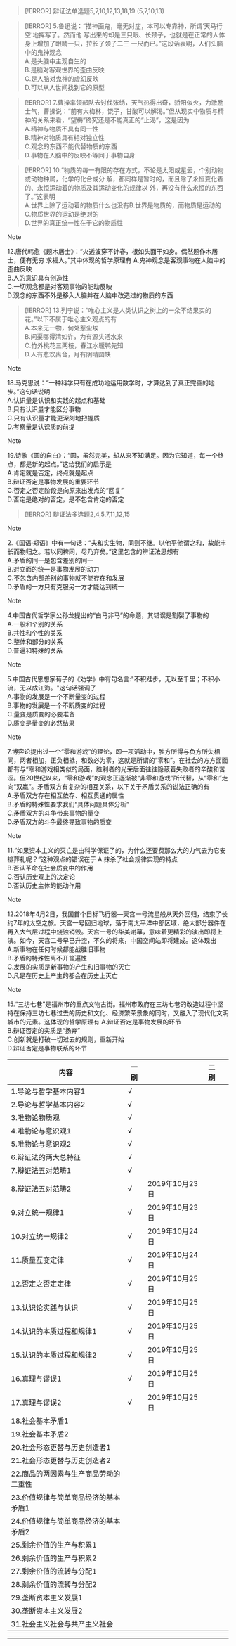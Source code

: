 > [!ERROR]
> 辩证法单选题5,7,10,12,13,18,19 (5,7,10,13)

> [!ERROR]
> 5.鲁迅说：“描神画鬼，毫无对症，本可以专靠神，所谓‘天马行空’地挥写了。然而他
写出来的却是三只眼、长颈子，也就是在正常的人体身上增加了眼睛一只，拉长了颈子二三
一尺而已。”这段话表明，人们头脑中的鬼神观念  
A.是头脑中主观自生的  
B.是脑对客观世界的歪曲反映  
C.是人脑对鬼神的虚幻反映  
D.可以从人世间找到它的原型  

> [!ERROR]
> 7.曹操率领部队去讨伐张绣，天气热得出奇，骄阳似火，为激励士气，曹操说：“前有大梅林，饶子，甘酸可以解渴。”但从现实中物质与精神的关系来看，“望梅”终究还是不能真正的“止渴”，这是因为          
A.精神与物质不具有同一性   
B.精神对物质具有相对独立性  
C.观念的东西不能代替物质的东西        
D.事物在人脑中的反映不等同于事物自身     

> [!ERROR]
> 10.“物质的每一有限的存在方式，不论是太阳或星云，个别动物或动物种属，化学的化合或分
解，都同样是暂时的，而且除了永恒变化着的、永恒运动着的物质及其运动变化的规律以
外，再没有什么永恒的东西了。”这表明      
A.世界上除了运动着的物质什么也没有B.世界是物质的，而物质是运动的      
C.物质世界的运动是绝对的   
D.世界的真正统一性在于它的物质性     



> [!NOTE]
> 12.唐代韩愈《题木居士》：“火透波穿不计春，根如头面干如身。偶然题作木居士，便有无穷
求福人。”其中体现的哲学原理有
A.鬼神观念是客观事物在人脑中的歪曲反映    
B.人的意识具有创造性     
C.一切观念都是对客观事物的能动反映      
D.观念的东西不外是移入人脑并在人脑中改造过的物质的东西    

> [!ERROR]
> 13.列宁说：“唯心主义是人类认识之树上的一朵不结果实的花。”以下不属于唯心主义观点的有  
A.本来无一物，何处惹尘埃   
B.问渠哪得清如许，为有源头活水来       
C.竹外桃花三两枝，春江水暖鸭先知       
D.人有悲欢离合，月有阴晴圆缺 

> [!NOTE]
> 18.马克思说：“一种科学只有在成功地运用数学时，才算达到了真正完善的地步。”这句话说明          
A.认识量是认识和实践的起点和基础               
B.只有认识量才能区分事物                   
C.只有认识量才能更深刻地把握质                
D.考察量是认识质的前提    

> [!NOTE]
> 19.诗歌《圆的自白》：“圆，虽然完美，却从来不知满足。因为它知道，每一个终点，都是新的起点。”这给我们的启示是        
A.肯定就是否定，终点就是起点                 
B.辩证否定是事物发展的重要环节                
C.否定之否定阶段是向原来出发点的“回复”           
D.否定是绝对的否定，是不包含肯定的否定            

> [!ERROR]
> 辩证法多选题2,4,5,7,11,12,15

> [!NOTE]
> 2.《国语·郑语》中有一句话：“夫和实生物，同则不继。以他平他谓之和，故能丰长而物归之。若以同裨同，尽乃弃矣。”这里包含的辨证法思想有  
        A.矛盾的同一是包含差别的同一  
        B.对立面的统一是事物发展的动力  
        C.不包含内部差别的事物就不能存在和发展  
        D.矛盾的一方只有克服另一方才能达到统一  
        
> [!NOTE]
> 4.中国古代哲学家公孙龙提出的“白马非马”的命题，其错误是割裂了事物的    
        A.一般和个别的关系  
        B.共性和个性的关系  
        C.整体和部分的关系  
        D.普遍和特殊的关系  
        
> [!NOTE]
> 5.中国古代思想家荀子的《劝学》中有句名言:"不积跬步，无以至千里；不积小流，无以成江海。"这句话强调了      
        A.事物的发展是一个不断量变的过程    
        B.事物的发展是一个不断质变的过程    
        C.量变是质变的必要准备     
        D.质变是量变的必然结果    
        
> [!NOTE]
> 7.博弈论提出过一个“零和游戏”的理论，即一项活动中，胜方所得与负方所失相同，两者相加，正负相抵，和数必为零，这就是所谓的“零和”。在社会的方方面面都有与“零和游戏相类似的局面，胜利者的光荣后面往往隐蔽着失败者的辛酸和苦涩。但20世纪以来，“零和游戏”的观念正逐渐被“非零和游戏”所代替，从“零和”走向“双羸”。矛盾双方有复杂的相互关系，以下关于矛盾关系的说法正确的有  
        A.矛盾双方存在相互依存、相互贯通的属性  
        B.矛盾的特殊性要求我们“具体问题具体分析”  
        C.矛盾双方的斗争带来事物的量变  
        D.矛盾双方的斗争最终导致事物的质变  
        
> [!NOTE]
> 11.“如果资本主义的灭亡是由科学保证了的，为什么还要费那么大的力气去为它安排葬礼呢？”这种观点的错误在于
        A.抹杀了社会规律实现的特点  
        B.否认革命在社会质变中的作用  
        C.否认历史观上的决定论   
        D.否认历史主体的能动作用  
        
> [!NOTE]
> 12.2018年4月2日，我国首个目标飞行器—天宫一号流星般从天外回归，结束了长约7年的太空之旅。天宫一号回归地球，落于南太平洋中部区域，绝大部分器件在再入大气层过程中烧蚀销毁。天宫一号的华美谢幕，意味着更精彩的演出即将上演。如今，天宫二号早已升空，不久的将来，中国空间站即将建成。这体现出  
A.新事物在任何时候都能战胜旧事物  
B.矛盾的特殊性离不开普遍性  
C.发展的实质是新事物的产生和旧事物的灭亡  
D.凡是在历史上产生的都会在历史上灭亡  

> [!NOTE]
> 15.“三坊七巷”是福州市的重点文物古街。福州市政府在三坊七巷的改造过程中坚持在保持三坊七巷过去的历史和文化、经济繁荣景象的同时，又融入了现代化文明城市的元素。这体现的哲学原理有
A.辩证否定是事物发展的环节  
B.辩证否定的实质是“扬弃”  
C.创新就是打破一切过去的规则，重新开始  
D.辩证否定是事物联系的环节  

|内容 | 一刷| |二刷 |  |
| ----  | ----  | ---- |  --- | --- |
| 1.导论与哲学基本内容1 |√| |  ||
| 2.导论与哲学基本内容2 |√ | |  |
| 3.唯物论物质观 |√ | |  ||
| 4.唯物论与意识观1 | √| |  ||
| 5.唯物论与意识观2 |√ | |  ||
| 6.辩证法的两大总特征 |√ | |  ||  
| 7.辩证法五对范畴1 |√ | | ||
| 8.辩证法五对范畴2 |√|2019年10月23日|||
| 9.对立统一规律1 | √|2019年10月23日 | ||
| 10.对立统一规律2 |√ |2019年10月24日 | ||
| 11.质量互变定律 | √|2019年10月24日|  ||
| 12.否定之否定定律 |√ |2019年10月25日 |  ||
| 13.认识论实践与认识 |√ |2019年10月25日 |  ||
| 14.认识的本质过程和规律1 |√ |2019年10月25日 |  ||
| 15.认识的本质过程和规律2 |√ |2019年10月25日 |  ||
| 16.真理与谬误1 |√ |2019年10月25日 | ||
| 17.真理与谬误2 |√ |2019年10月25日 | ||
| 18.社会基本矛盾1 | | |  ||
| 19.社会基本矛盾2 | | |  ||
| 20.社会形态更替与历史创造者1| | |  ||
| 21.社会形态更替与历史创造者2 | | |  ||
| 22.商品的两因素与生产商品劳动的二重性 | | |  ||
| 23.价值规律与简单商品经济的基本矛盾1 | | |   ||
| 24.价值规律与简单商品经济的基本矛盾2 | | |  ||
| 25.剩余价值的生产与积累1 | | |  ||
| 26.剩余价值的生产与积累2 | | |  ||
| 27.剩余价值的流转与分配1 | | |  ||
| 28.剩余价值的流转与分配2 | | |  ||
| 29.垄断资本主义发展1 | | |  ||
| 30.垄断资本主义发展2 | | |  ||
| 31.社会主义社会与共产主义社会  | | |  ||

--- 

